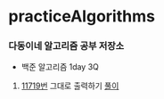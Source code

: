 # practiceAlgorithms


### 다동이네 알고리즘 공부 저장소

* 백준 알고리즘 1day 3Q

1. [11719번](https://www.acmicpc.net/problem/11719) 그대로 출력하기 [풀이](/11719)

